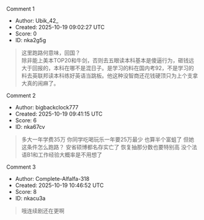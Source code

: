 Comment 1

- Author: Ubik_42_
- Created: 2025-10-19 09:02:27 UTC
- Score: 0
- ID: nka2g5g

> 这里跑路何意味，回国？  
> 除非能上美本TOP20和牛剑，否则去五眼读本科基本是傻逼行为，砸钱远大于回报的，本科在哪不是混日子。是学习的料在国内考92，不是学习的料去英联邦读本科练好英语当跳板。他这种没智商还花钱硬顶只为上个支拿大真的闹麻了。

Comment 2

- Author: bigbackclock777
- Created: 2025-10-19 09:41:15 UTC
- Score: 6
- ID: nka67cv

> 多大一年学费35万 你同学吃喝玩乐一年要25万最少 也算半个富蛆了 但她这条件怎么跑路？ 安省硕博都名存实亡了 恢复抽那分数也要特别高 没个法语B1和工作经验大概率是不用想了

Comment 3

- Author: Complete-Alfalfa-318
- Created: 2025-10-19 10:46:52 UTC
- Score: 8
- ID: nkacu3a

> 哦连续剧还在更啊
